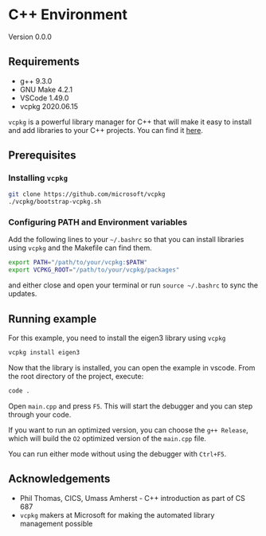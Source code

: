 # C++ Environment

Version 0.0.0

## Requirements

* g++ 9.3.0
* GNU Make 4.2.1
* VSCode 1.49.0
* vcpkg 2020.06.15

`vcpkg` is a powerful library manager for C++ that will make it easy to install and add libraries to your C++ projects. You can find it [here](https://github.com/Microsoft/vcpkg).

## Prerequisites

### Installing `vcpkg`

```bash
git clone https://github.com/microsoft/vcpkg
./vcpkg/bootstrap-vcpkg.sh
```

### Configuring PATH and Environment variables

Add the following lines to your `~/.bashrc` so that you can install libraries using `vcpkg` and the Makefile can find them.

```bash
export PATH="/path/to/your/vcpkg:$PATH"
export VCPKG_ROOT="/path/to/your/vcpkg/packages"
```

and either close and open your terminal or run `source ~/.bashrc`
to sync the updates.

## Running example

For this example, you need to install the eigen3 library using `vcpkg`

```bash
vcpkg install eigen3
```

Now that the library is installed, you can open the example in vscode. From the root directory of the project, execute:

```bash
code .
```

Open `main.cpp` and press `F5`. This will start the debugger and you can step through your code. 

If you want to run an optimized version, you can choose the `g++ Release`, which will build the `O2` optimized version of the `main.cpp` file.

You can run either mode without using the debugger with `Ctrl+F5`.

## Acknowledgements

* Phil Thomas, CICS, Umass Amherst - C++ introduction as part of CS 687
* `vcpkg` makers at Microsoft for making the automated library management possible